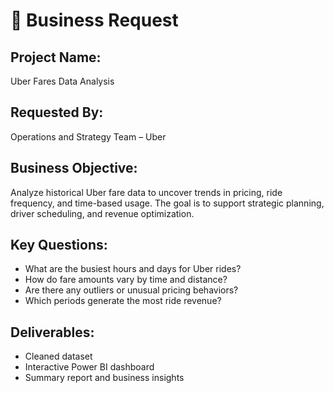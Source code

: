 # 📝 Business Request

## Project Name:
Uber Fares Data Analysis

## Requested By:
Operations and Strategy Team – Uber

## Business Objective:
Analyze historical Uber fare data to uncover trends in pricing, ride frequency, and time-based usage. The goal is to support strategic planning, driver scheduling, and revenue optimization.

## Key Questions:
- What are the busiest hours and days for Uber rides?
- How do fare amounts vary by time and distance?
- Are there any outliers or unusual pricing behaviors?
- Which periods generate the most ride revenue?

## Deliverables:
- Cleaned dataset
- Interactive Power BI dashboard
- Summary report and business insights

